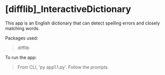 # [difflib]_InteractiveDictionary

This app is an English dictionary that can detect spelling errors and closely matching words.

Packages used:
> difflib

To run the app: 
> From CLI, 'py app1.1.py'.
> Follow the prompts.

